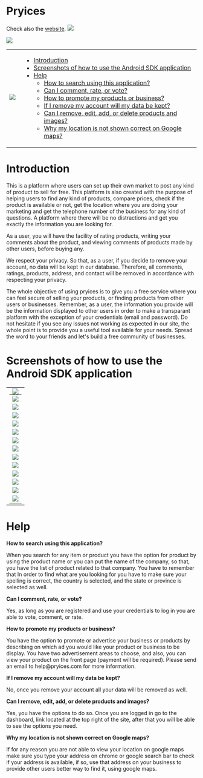 # Pryices
Check also the <a href="https://www.pryices.com/" target="_blank">website</a>.
<a href="https://play.google.com/store/apps/details?id=com.pryices.pryices" targer="_blank"><img src="https://pbs.twimg.com/profile_banners/1150097514957332480/1572886231/1500x500" border="0" /></a>
<p><img src="https://img.shields.io/badge/size-5.74MB-brightgreen.svg" border="0" /></p>
<table border="0" cellspacing="0" cellpadding="0">
  <tr>
    <td>
      <img src="https://github.com/pryices/master/blob/master/pryices_android.gif" border="0" style="float: left; margin-right: 5px; margin-bottom: 5px;" />
    </td>
    <td>
      <ul>
        <li>
          <a href="#intro">Introduction</a>    
        </li>
        <li>
          <a href="#screenshots">Screenshots of how to use the Android SDK application</a>
        </li>
        <li><a href="#help">Help</a>
          <ul>
            <li><a href="#searchwithapp">How to search using this application?</a></li>
            <li><a href="#commentratevote">Can I comment, rate, or vote?</a></li>
            <li><a href="#promoteproducts">How to promote my products or business?</a></li>
            <li><a href="#keepdata">If I remove my account will my data be kept?</a></li>
            <li><a href="#productsandimages">Can I remove, edit, add, or delete products and images?</a></li>
            <li><a href="#googlemaps">Why my location is not shown correct on Google maps?</a></li>
          </ul>
        </li>
      </ul>
    </td>
</table>

# <a name="intro">Introduction</a>
<p>This is a platform where users can set up their own market to post any kind of product to sell for free. This platform is also created with the purpose of helping users to find any kind of products, compare prices, check if the product is available or not, get the location where you are doing your marketing and get the telephone number of the business for any kind of questions. A platform where there will be no distractions and get you exactly the information you are looking for.</p>

<p>As a user, you will have the facility of rating products, writing your comments about the product, and viewing comments of products made by other users, before buying any.</p>

<p>We respect your privacy. So that, as a user, if you decide to remove your account, no data will be kept in our database. Therefore, all comments, ratings, products, address, and contact will be removed in accordance with respecting your privacy.</p>

<p>The whole objective of using pryices is to give you a free service where you can feel secure of selling your products, or finding products from other users or businesses. Remember, as a user, the information you provide will be the information displayed to other users in order to make a transparant platform with the exception of your credentials (email and password). Do not hesitate if you see any issues not working as expected in our site, the whole point is to provide you a useful tool available for your needs. Spread the word to your friends and let's build a free community of businesses.</p>

# <a name="screenshots">Screenshots of how to use the Android SDK application</a>
<table border="0" cellspacing="0" cellpadding="0" width="100%">
  <tr>
    <td align="center">
      <table border="0" cellspacing="0" cellpadding="0" width="575" style="margin: auto 0 auto;>
        <tr>
          <td align="center">
            <img src="https://github.com/pryices/master/blob/master/pryices_mobile_01.png" border="0" />
          </td>
        </tr>
        <tr>
          <td align="center">
            <img src="https://github.com/pryices/master/blob/master/pryices_mobile_02.png" border="0" />
          </td>
        </tr>
        <tr>
          <td align="center">
            <img src="https://github.com/pryices/master/blob/master/pryices_mobile_03.png" border="0" />
          </td>
        </tr>
        <tr>
          <td align="center">
            <img src="https://github.com/pryices/master/blob/master/pryices_mobile_04.png" border="0" />
          </td>
        </tr>
        <tr>
          <td align="center">
            <img src="https://github.com/pryices/master/blob/master/pryices_mobile_05.png" border="0" />
          </td>
        </tr>
        <tr>
          <td align="center">
            <img src="https://github.com/pryices/master/blob/master/pryices_mobile_06.png" border="0" />
          </td>
        </tr>
        <tr>
          <td align="center">
            <img src="https://github.com/pryices/master/blob/master/pryices_mobile_07.png" border="0" />
          </td>
        </tr>
        <tr>
          <td align="center">
            <img src="https://github.com/pryices/master/blob/master/pryices_mobile_08.png" border="0" />
          </td>
        </tr>
        <tr>
          <td align="center">
            <img src="https://github.com/pryices/master/blob/master/pryices_mobile_09.png" border="0" />
          </td>
        </tr>
        <tr>
          <td align="center">
            <img src="https://github.com/pryices/master/blob/master/pryices_mobile_10.png" border="0" />
          </td>
        </tr>
        <tr>
          <td align="center">
            <img src="https://github.com/pryices/master/blob/master/pryices_mobile_11.png" border="0" />
          </td>
        </tr>
        <tr>
          <td align="center">
            <img src="https://github.com/pryices/master/blob/master/pryices_mobile_12.png" border="0" />
          </td>
        </tr>
        <tr>
          <td align="center">
            <img src="https://github.com/pryices/master/blob/master/pryices_mobile_13.png" border="0" />
          </td>
        </tr>
        <tr>
          <td align="center">
            <img src="https://github.com/pryices/master/blob/master/pryices_mobile_14.png" border="0" />
          </td>
        </tr>
      </table>
    </td>
  </tr>
 </table>
     

# <a name="help">Help</a>

<a name="searchwithapp"><strong>How to search using this application?</strong></a>
<p>When you search for any item or product you have the option for product by using the product name or you can put the name of the company, so that, you have the list of product related to that company. You have to remember that In order to find what are you looking for you have to make sure your spelling is correct, the country is selected, and the state or province is selected as well.</p>

<a name="commentratevote"><strong>Can I comment, rate, or vote?</strong></a>
<p>Yes, as long as you are registered and use your credentials to log in you are able to vote, comment, or rate.</p>

<a name="promoteproducts"><strong>How to promote my products or business?</strong></a>
<p>You have the option to promote or advertise your business or products by describing on which ad you would like your product or business to be display. You have two advertisement areas to choose, and also, you can view your product on the front page (payment will be required). Please send an email to help@pryices.com for more information.</p>

<a name="keepdata"><strong>If I remove my account will my data be kept?</strong></a>
<p>No, once you remove your account all your data will be removed as well.</p>

<a name="productsandimages"><strong>Can I remove, edit, add, or delete products and images?</strong></a>
<p>Yes, you have the options to do so. Once you are logged in go to the dashboard, link located at the top right of the site, after that you will be able to see the options you need.</p>

<a name="googlemaps"><strong>Why my location is not shown correct on Google maps?</strong></a>
<p>If for any reason you are not able to view your location on google maps make sure you type your address on chrome or google search bar to check if your address is available, if so, use that address on your business to provide other users better way to find it, using google maps.</p>
